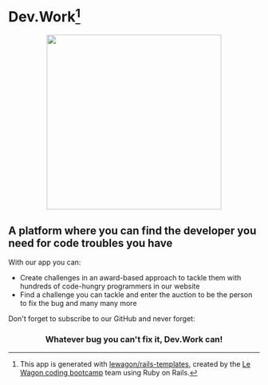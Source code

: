 # Dev.Work[^1]

<div align="center"> <img src="https://user-images.githubusercontent.com/27622683/187240639-b8dac5bc-504f-44b7-a0bb-14b57de877a1.png" width=350> </div>

## A platform where you can find the developer you need for code troubles you have

With our app you can:
- Create challenges in an award-based approach to tackle them with hundreds of code-hungry programmers in our website
- Find a challenge you can tackle and enter the auction to be the person to fix the bug
and many many more

Don't forget to subscribe to our GitHub and never forget:
### <div align="center">Whatever bug you can't fix it, Dev.Work can!</div>

[^1]: This app is generated with [lewagon/rails-templates](https://github.com/lewagon/rails-templates), created by the [Le Wagon coding bootcamp](https://www.lewagon.com) team using Ruby on Rails.

